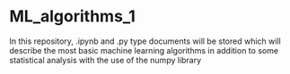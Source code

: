 # ML_algorithms_1

In this repository, .ipynb and .py type documents will be stored which will describe the most basic machine learning algorithms in addition to some statistical analysis with the use of the numpy library
